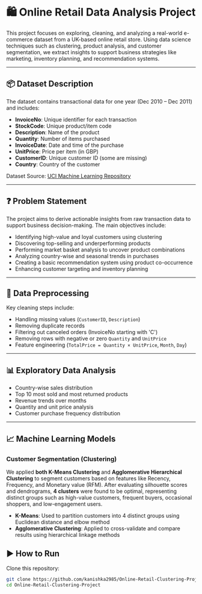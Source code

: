 # 🛍️ Online Retail Data Analysis Project

This project focuses on exploring, cleaning, and analyzing a real-world e-commerce dataset from a UK-based online retail store. Using data science techniques such as clustering, product analysis, and customer segmentation, we extract insights to support business strategies like marketing, inventory planning, and recommendation systems.

---

## 📦 Dataset Description

The dataset contains transactional data for one year (Dec 2010 – Dec 2011) and includes:

- **InvoiceNo**: Unique identifier for each transaction  
- **StockCode**: Unique product/item code  
- **Description**: Name of the product  
- **Quantity**: Number of items purchased  
- **InvoiceDate**: Date and time of the purchase  
- **UnitPrice**: Price per item (in GBP)  
- **CustomerID**: Unique customer ID (some are missing)  
- **Country**: Country of the customer  

Dataset Source: [UCI Machine Learning Repository](https://archive.ics.uci.edu/ml/datasets/Online+Retail)

---

## ❓ Problem Statement

The project aims to derive actionable insights from raw transaction data to support business decision-making. The main objectives include:

- Identifying high-value and loyal customers using clustering  
- Discovering top-selling and underperforming products  
- Performing market basket analysis to uncover product combinations  
- Analyzing country-wise and seasonal trends in purchases  
- Creating a basic recommendation system using product co-occurrence  
- Enhancing customer targeting and inventory planning  

---

## 🧹 Data Preprocessing

Key cleaning steps include:

- Handling missing values (`CustomerID`, `Description`)  
- Removing duplicate records  
- Filtering out canceled orders (InvoiceNo starting with 'C')  
- Removing rows with negative or zero `Quantity` and `UnitPrice`  
- Feature engineering (`TotalPrice = Quantity × UnitPrice`, `Month`, `Day`)  

---

## 📊 Exploratory Data Analysis

- Country-wise sales distribution  
- Top 10 most sold and most returned products  
- Revenue trends over months  
- Quantity and unit price analysis  
- Customer purchase frequency distribution  

---

## 📈 Machine Learning Models

###  **Customer Segmentation (Clustering)**

We applied **both K-Means Clustering** and **Agglomerative Hierarchical Clustering** to segment customers based on features like Recency, Frequency, and Monetary value (RFM). After evaluating silhouette scores and dendrograms, **4 clusters** were found to be optimal, representing distinct groups such as high-value customers, frequent buyers, occasional shoppers, and low-engagement users.

- **K-Means**: Used to partition customers into 4 distinct groups using Euclidean distance and elbow method  
- **Agglomerative Clustering**: Applied to cross-validate and compare results using hierarchical linkage methods  

## ▶️ How to Run

Clone this repository:
```bash
git clone https://github.com/kanishka2985/Online-Retail-Clustering-Project/tree/main.git
cd Online-Retail-Clustering-Project
```



